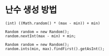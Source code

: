 난수 생성 방법
=============

```
(int) ((Math.random() * (max - min)) + min)
```

```
Random random = new Random();
random.nextInt(max - min) + min;
```

```
Random random = new Random();
random.ints(min, max).findFirst().getAsInt();
```